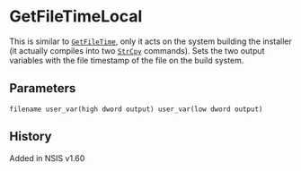 # GetFileTimeLocal

This is similar to [`GetFileTime`][1], only it acts on the system building the installer (it actually compiles into two [`StrCpy`][2] commands). Sets the two output variables with the file timestamp of the file on the build system.

## Parameters

    filename user_var(high dword output) user_var(low dword output)

## History

Added in NSIS v1.60

[1]: GetFileTime.md
[2]: StrCpy.md
